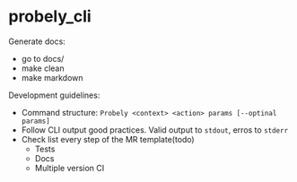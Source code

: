# probely_cli


Generate docs:
* go to docs/
* make clean
* make markdown


Development guidelines:
* Command structure: `Probely <context> <action> params [--optinal params]`
* Follow CLI output good practices. Valid output to `stdout`, erros to `stderr`
* Check list every step of the MR template(todo)
  * Tests
  * Docs
  * Multiple version CI
